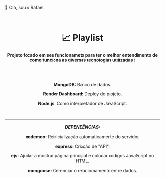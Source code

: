 <p>👋 Olá, sou o Rafael.</p>
<br>
<h1 align="center">📈  Playlist</h1>  
<p align="center">
  <b>Projeto focado em seu funcionameto para ter o melhor entendimento de como funciona as diversas tecnologias utilizadas !</b>
</p>
<br>
<br>
<p align="center"><b>MongoDB:</b> Banco de dados.</p> 
<p align="center"><b>Render Dashboard:</b> Deploy do projeto.</p>
<p align="center"><b>Node.js:</b> Como interpretador de JavaScript.</p>
<br>
<hr>
<p align="center"><b><i>DEPENDÊNCIAS:</i></b></p>
<p align="center"><b>nodemon:</b> Reinicialização automaticamente do servidor.</p>
<p align="center"><b>express:</b> Criação de "API".</p>
<p align="center"><b>ejs:</b> Ajudar a mostrar página principal e colocar codigos JavaScript no HTML.</p>
<p align="center"><b>mongoose:</b> Gerenciar o relaciomamento entre dados.</p>

<br>
<br> 
<br>

